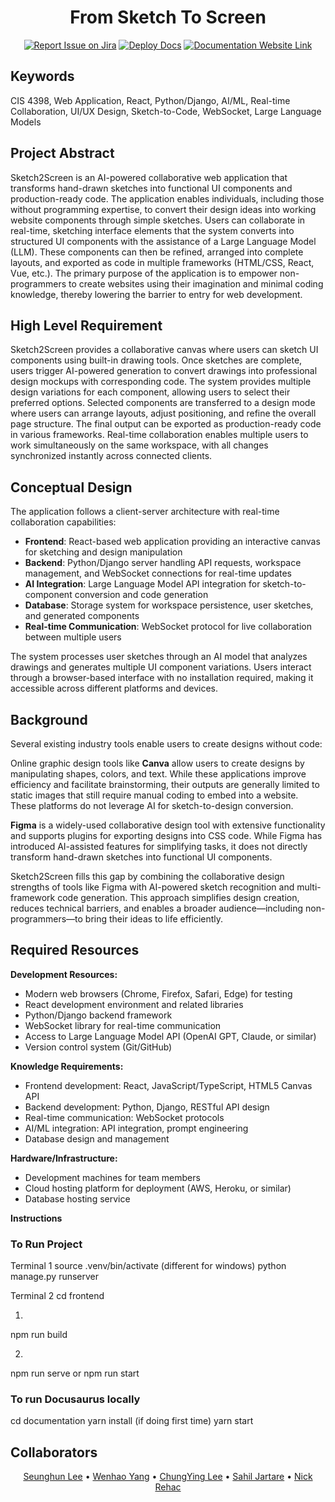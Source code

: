 <div align="center">

# From Sketch To Screen
[![Report Issue on Jira](https://img.shields.io/badge/Report%20Issues-Jira-0052CC?style=flat&logo=jira-software)](https://temple-cis-projects-in-cs.atlassian.net/jira/software/c/projects/DT/issues)
[![Deploy Docs](https://github.com/ApplebaumIan/tu-cis-4398-docs-template/actions/workflows/deploy.yml/badge.svg)](https://github.com/ApplebaumIan/tu-cis-4398-docs-template/actions/workflows/deploy.yml)
[![Documentation Website Link](https://img.shields.io/badge/-Documentation%20Website-brightgreen)](https://applebaumian.github.io/tu-cis-4398-docs-template/)


</div>


## Keywords

CIS 4398, Web Application, React, Python/Django, AI/ML, Real-time Collaboration, UI/UX Design, Sketch-to-Code, WebSocket, Large Language Models

## Project Abstract

Sketch2Screen is an AI-powered collaborative web application that transforms hand-drawn sketches into functional UI components and production-ready code. The application enables individuals, including those without programming expertise, to convert their design ideas into working website components through simple sketches. Users can collaborate in real-time, sketching interface elements that the system converts into structured UI components with the assistance of a Large Language Model (LLM). These components can then be refined, arranged into complete layouts, and exported as code in multiple frameworks (HTML/CSS, React, Vue, etc.). The primary purpose of the application is to empower non-programmers to create websites using their imagination and minimal coding knowledge, thereby lowering the barrier to entry for web development.

## High Level Requirement

Sketch2Screen provides a collaborative canvas where users can sketch UI components using built-in drawing tools. Once sketches are complete, users trigger AI-powered generation to convert drawings into professional design mockups with corresponding code. The system provides multiple design variations for each component, allowing users to select their preferred options. Selected components are transferred to a design mode where users can arrange layouts, adjust positioning, and refine the overall page structure. The final output can be exported as production-ready code in various frameworks. Real-time collaboration enables multiple users to work simultaneously on the same workspace, with all changes synchronized instantly across connected clients.

## Conceptual Design

The application follows a client-server architecture with real-time collaboration capabilities:

- **Frontend**: React-based web application providing an interactive canvas for sketching and design manipulation
- **Backend**: Python/Django server handling API requests, workspace management, and WebSocket connections for real-time updates
- **AI Integration**: Large Language Model API integration for sketch-to-component conversion and code generation
- **Database**: Storage system for workspace persistence, user sketches, and generated components
- **Real-time Communication**: WebSocket protocol for live collaboration between multiple users

The system processes user sketches through an AI model that analyzes drawings and generates multiple UI component variations. Users interact through a browser-based interface with no installation required, making it accessible across different platforms and devices.

## Background

Several existing industry tools enable users to create designs without code:

Online graphic design tools like **Canva** allow users to create designs by manipulating shapes, colors, and text. While these applications improve efficiency and facilitate brainstorming, their outputs are generally limited to static images that still require manual coding to embed into a website. These platforms do not leverage AI for sketch-to-design conversion.

**Figma** is a widely-used collaborative design tool with extensive functionality and supports plugins for exporting designs into CSS code. While Figma has introduced AI-assisted features for simplifying tasks, it does not directly transform hand-drawn sketches into functional UI components.

Sketch2Screen fills this gap by combining the collaborative design strengths of tools like Figma with AI-powered sketch recognition and multi-framework code generation. This approach simplifies design creation, reduces technical barriers, and enables a broader audience—including non-programmers—to bring their ideas to life efficiently.

## Required Resources

**Development Resources:**
- Modern web browsers (Chrome, Firefox, Safari, Edge) for testing
- React development environment and related libraries
- Python/Django backend framework
- WebSocket library for real-time communication
- Access to Large Language Model API (OpenAI GPT, Claude, or similar)
- Version control system (Git/GitHub)

**Knowledge Requirements:**
- Frontend development: React, JavaScript/TypeScript, HTML5 Canvas API
- Backend development: Python, Django, RESTful API design
- Real-time communication: WebSocket protocols
- AI/ML integration: API integration, prompt engineering
- Database design and management

**Hardware/Infrastructure:**
- Development machines for team members
- Cloud hosting platform for deployment (AWS, Heroku, or similar)
- Database hosting service

**Instructions**

### To Run Project

Terminal 1
source .venv/bin/activate (different for windows)
python manage.py runserver

Terminal 2
cd frontend

1.
npm run build

2.
npm run serve
or
npm run start 

### To run Docusaurus locally
cd documentation
yarn install (if doing first time)
yarn start


## Collaborators

<div align="center">

[//]: # (Replace with your collaborators)
[Seunghun Lee](https://github.com/edicyl) • [Wenhao Yang](https://github.com/Iderad) • [ChungYing Lee](https://github.com/e22440228) • [Sahil Jartare](https://github.com/Sahil-Jartare) • [Nick Rehac](https://github.com/nickrehac)

</div>
